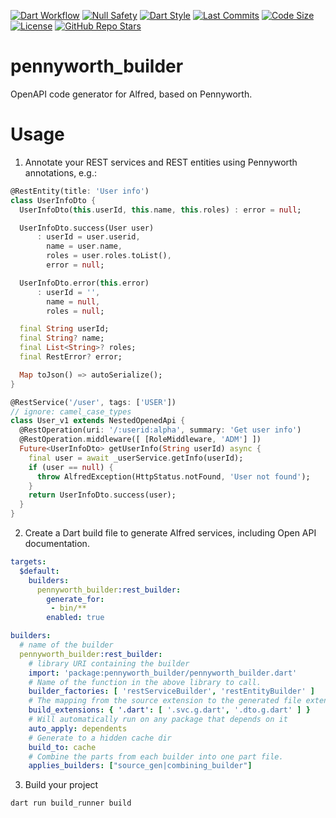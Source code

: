 [![Dart Workflow](https://github.com/d-markey/pennyworth_builder/actions/workflows/dart.yml/badge.svg)](https://github.com/d-markey/pennyworth_builder/actions/workflows/dart.yml)
[![Null Safety](https://img.shields.io/badge/null-safety-brightgreen)](https://dart.dev/null-safety)
[![Dart Style](https://img.shields.io/badge/style-lints-40c4ff.svg)](https://pub.dev/packages/lints)
[![Last Commits](https://img.shields.io/github/last-commit/d-markey/pennyworth_builder?logo=git&logoColor=white)](https://github.com/d-markey/pennyworth_builder/commits)
[![Code Size](https://img.shields.io/github/languages/code-size/d-markey/pennyworth_builder?logo=github&logoColor=white)](https://github.com/d-markey/pennyworth_builder)
[![License](https://img.shields.io/github/license/d-markey/pennyworth_builder?logo=open-source-initiative&logoColor=green)](https://github.com/d-markey/pennyworth_builder/blob/master/LICENSE)
[![GitHub Repo Stars](https://img.shields.io/github/stars/d-markey/pennyworth_builder)](https://github.com/d-markey/pennyworth_builder/stargazers)

# pennyworth_builder

OpenAPI code generator for Alfred, based on Pennyworth.

# Usage

1. Annotate your REST services and REST entities using Pennyworth annotations, e.g.:

```dart
@RestEntity(title: 'User info')
class UserInfoDto {
  UserInfoDto(this.userId, this.name, this.roles) : error = null;

  UserInfoDto.success(User user)
      : userId = user.userid,
        name = user.name,
        roles = user.roles.toList(),
        error = null;

  UserInfoDto.error(this.error)
      : userId = '',
        name = null,
        roles = null;

  final String userId;
  final String? name;
  final List<String>? roles;
  final RestError? error;

  Map toJson() => autoSerialize();
}
```

```dart
@RestService('/user', tags: ['USER'])
// ignore: camel_case_types
class User_v1 extends NestedOpenedApi {
  @RestOperation(uri: '/:userid:alpha', summary: 'Get user info')
  @RestOperation.middleware([ [RoleMiddleware, 'ADM'] ])
  Future<UserInfoDto> getUserInfo(String userId) async {
    final user = await _userService.getInfo(userId);
    if (user == null) {
      throw AlfredException(HttpStatus.notFound, 'User not found');
    }
    return UserInfoDto.success(user);
  }
}
```

2. Create a Dart build file to generate Alfred services, including Open API documentation.

```yaml
targets:
  $default:
    builders: 
      pennyworth_builder:rest_builder: 
        generate_for: 
         - bin/**
        enabled: true 

builders:
  # name of the builder
  pennyworth_builder:rest_builder:
    # library URI containing the builder
    import: 'package:pennyworth_builder/pennyworth_builder.dart'
    # Name of the function in the above library to call.
    builder_factories: [ 'restServiceBuilder', 'restEntityBuilder' ]
    # The mapping from the source extension to the generated file extension
    build_extensions: { '.dart': [ '.svc.g.dart', '.dto.g.dart' ] }
    # Will automatically run on any package that depends on it
    auto_apply: dependents
    # Generate to a hidden cache dir
    build_to: cache
    # Combine the parts from each builder into one part file.
    applies_builders: ["source_gen|combining_builder"]
```

3. Build your project

```shell
dart run build_runner build
```
